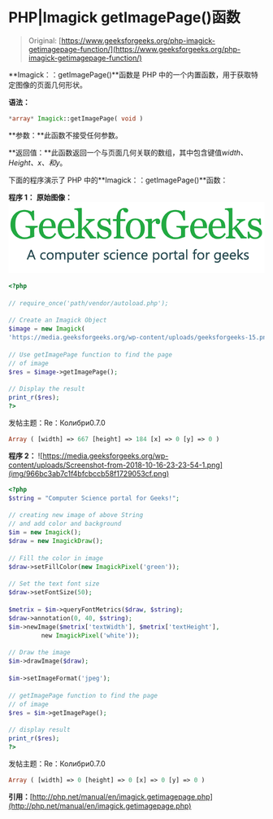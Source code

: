 # PHP|Imagick getImagePage()函数

> Original: [https://www.geeksforgeeks.org/php-imagick-getimagepage-function/](https://www.geeksforgeeks.org/php-imagick-getimagepage-function/)

**Imagick：：getImagePage()**函数是 PHP 中的一个内置函数，用于获取特定图像的页面几何形状。

**语法：**

```php
*array* Imagick::getImagePage( void )
```

**参数：**此函数不接受任何参数。

**返回值：**此函数返回一个与页面几何关联的数组，其中包含键值*width、Height、x、*和*y*。

下面的程序演示了 PHP 中的**Imagick：：getImagePage()**函数：

**程序 1：**
**原始图像：**
![](img/efa5ea8e0258291fa60ad9a32c288072.png)

```php
<?php 

// require_once('path/vendor/autoload.php');

// Create an Imagick Object
$image = new Imagick(
'https://media.geeksforgeeks.org/wp-content/uploads/geeksforgeeks-15.png');

// Use getImagePage function to find the page 
// of image
$res = $image->getImagePage();

// Display the result
print_r($res);
?>
```

发帖主题：Re：Колибри0.7.0

```php
Array ( [width] => 667 [height] => 184 [x] => 0 [y] => 0 ) 

```

**程序 2：**
![https://media.geeksforgeeks.org/wp-content/uploads/Screenshot-from-2018-10-16-23-23-54-1.png](img/966bc3ab7c1f4bfcbccb58f1729053cf.png)

```php
<?php 
$string = "Computer Science portal for Geeks!"; 

// creating new image of above String 
// and add color and background 
$im = new Imagick(); 
$draw = new ImagickDraw(); 

// Fill the color in image 
$draw->setFillColor(new ImagickPixel('green')); 

// Set the text font size 
$draw->setFontSize(50); 

$metrix = $im->queryFontMetrics($draw, $string); 
$draw->annotation(0, 40, $string); 
$im->newImage($metrix['textWidth'], $metrix['textHeight'], 
         new ImagickPixel('white')); 

// Draw the image          
$im->drawImage($draw); 

$im->setImageFormat('jpeg');

// getImagePage function to find the page 
// of image
$res = $im->getImagePage();

// display result
print_r($res);
?>
```

发帖主题：Re：Колибри0.7.0

```php
Array ( [width] => 0 [height] => 0 [x] => 0 [y] => 0 ) 

```

**引用：**[http://php.net/manual/en/imagick.getimagepage.php](http://php.net/manual/en/imagick.getimagepage.php)